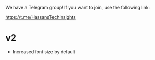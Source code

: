 We have a Telegram group!
If you want to join, use the following link:

https://t.me/HassansTechInsights

# v2
- Increased font size by default
